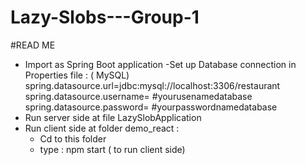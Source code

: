 # Lazy-Slobs---Group-1 
 #READ ME 
 - Import as Spring Boot application 
 -Set up Database connection in Properties file : ( MySQL)
  spring.datasource.url=jdbc:mysql://localhost:3306/restaurant
  spring.datasource.username= #yourusenamedatabase
  spring.datasource.password= #yourpasswordnamedatabase
 - Run server side at file LazySlobApplication 
 - Run client side at folder demo_react : 
    * Cd to this folder 
    * type : npm start ( to run client side) 
